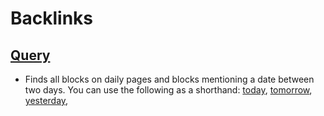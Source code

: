 
# Backlinks
## [Query](<Query.md>)
- Finds all blocks on daily pages and blocks mentioning a date between two days. You can use the following as a shorthand: [today](<today.md>), [tomorrow](<tomorrow.md>), [yesterday](<yesterday.md>),

